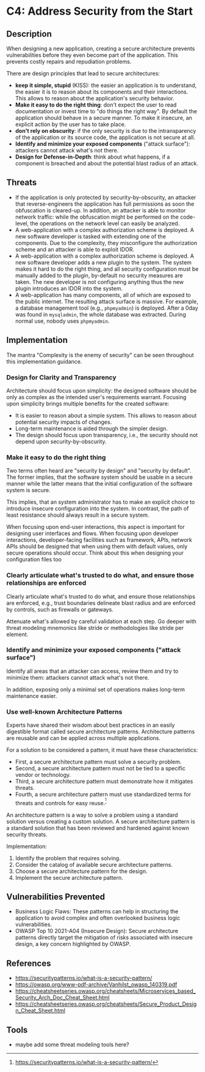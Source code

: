 # C4: Address Security from the Start

## Description

When designing a new application, creating a secure architecture prevents vulnerabilities before they even become part of the application. This prevents costly repairs and repudiation problems.

There are design principles that lead to secure architectures:

- **keep it simple, stupid** (KISS): the easier an application is to understand, the easier it is to reason about its components and their interactions. This allows to reason about the application's security behavior.
- **Make it easy to do the right thing**: don't expect the user to read documentation or invest time to "do things the right way". By default the application should behave in a secure manner. To make it insecure, an explicit action by the user has to take place.
- **don't rely on obscurity**: if the only security is due to the intransparency of the application or its source code, the application is not secure at all.
- **Identify and minimize your exposed components** ("attack surface"): attackers cannot attack what's not there.
- **Design for Defense-in-Depth**: think about what happens, if a component is breached and about the potential blast radius of an attack.

## Threats

- If the application is only protected by security-by-obscurity, an attacker that reverse-engineers the application has full permissions as soon the obfuscation is cleared-up. In addition, an attacker is able to monitor network traffic: while the obfuscation might be performed on the code-level, the operations on the network level can easily be analyzed.
- A web-application with a complex authorization scheme is deployed. A new software developer is tasked with extending one of the components. Due to the complexity, they misconfigure the authorization scheme and an attacker is able to exploit IDOR.
- A web-application with a complex authorization scheme is deployed. A new software developer adds a new plugin to the system. The system makes it hard to do the right thing, and all security configuration must be manually added to the plugin, by-default no security measures are taken. The new developer is not configuring anything thus the new plugin introduces an IDOR into the system.
- A web-application has many components, all of which are exposed to the public internet. The resulting attack surface is massive. For example, a database management tool (e.g., `phpmyadmin`) is deployed. After a 0day was found in `mysqladmin`, the whole database was extracted. During normal use, nobody uses `phpmyadmin`.

## Implementation

The mantra "Complexity is the enemy of security" can be seen throughout this implementation guidance.

### Design for Clarity and Transparency

Architecture should focus upon simplicity: the designed software should be only as complex as the intended user's requirements warrant. Focusing upon simplicity brings multiple benefits for the created software:

- It is easier to reason about a simple system. This allows to reason about potential security impacts of changes.
- Long-term maintenance is aided through the simpler design.
- The design should focus upon transparency, i.e., the security should not depend upon security-by-obscurity.

### Make it easy to do the right thing

Two terms often heard are "security by design" and "security by default". The former implies, that the software system should be usable in a secure manner while the latter means that the initial configuration of the software system is secure.

This implies, that an system administrator has to make an explicit choice to introduce insecure configuration into the system. In contrast, the path of least resistance should always result in a secure system.

When focusing upon end-user interactions, this aspect is important for designing user interfaces and flows. When focusing upon developer interactions, developer-facing facilities such as framework, APIs, network APIs should be designed that when using them with default values, only secure operations should occur. Think about this when designing your configuration files too

### Clearly articulate what's trusted to do what, and ensure those relationships are enforced

Clearly articulate what's trusted to do what, and ensure those relationships are enforced, e.g., trust boundaries delineate blast radius and are enforced by controls, such as firewalls or gateways.

Attenuate what's allowed by careful validation at each step. Go deeper with threat modeling mnemonics like stride or methodologies like stride per element.

### Identify and minimize your exposed components ("attack surface")

Identify all areas that an attacker can access, review them and try to minimize them: attackers cannot attack what's not there.

In addition, exposing only a minimal set of operations makes long-term maintenance easier.

### Use well-known Architecture Patterns

Experts have shared their wisdom about best practices in an easily digestible format called secure architecture patterns. Architecture patterns are reusable and can be applied across multiple applications.

For a solution to be considered a pattern, it must have these characteristics:

- First, a secure architecture pattern must solve a security problem.
- Second, a secure architecture pattern must not be tied to a specific vendor or technology.
- Third, a secure architecture pattern must demonstrate how it mitigates threats.
- Fourth, a secure architecture pattern must use standardized terms for threats and controls for easy reuse.<sup>[^footnote-1]</sup>

An architecture pattern is a way to solve a problem using a standard solution versus creating a custom solution. A secure architecture pattern is a standard solution that has been reviewed and hardened against known security threats.

Implementation:

1. Identify the problem that requires solving.
2. Consider the catalog of available secure architecture patterns.
3. Choose a secure architecture pattern for the design.
4. Implement the secure architecture pattern.

## Vulnerabilities Prevented

- Business Logic Flaws: These patterns can help in structuring the application to avoid complex and often overlooked business logic vulnerabilities.
- OWASP Top 10 2021-A04 (Insecure Design): Secure architecture patterns directly target the mitigation of risks associated with insecure design, a key concern highlighted by OWASP.

## References

- <https://securitypatterns.io/what-is-a-security-pattern/>
- <https://owasp.org/www-pdf-archive/Vanhilst_owasp_140319.pdf>
- <https://cheatsheetseries.owasp.org/cheatsheets/Microservices_based_Security_Arch_Doc_Cheat_Sheet.html>
- <https://cheatsheetseries.owasp.org/cheatsheets/Secure_Product_Design_Cheat_Sheet.html>

## Tools

- maybe add some threat modeling tools here?

[^footnote-1]: <https://securitypatterns.io/what-is-a-security-pattern/>
